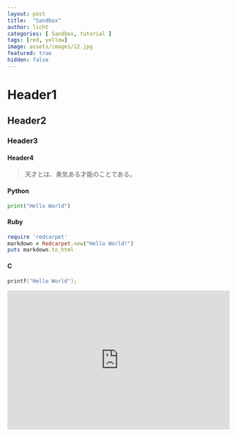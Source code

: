 ```yaml
---
layout: post
title:  "Sandbox"
author: licht
categories: [ Sandbox, tutorial ]
tags: [red, yellow]
image: assets/images/12.jpg
featured: true
hidden: false
---
```


# Header1

## Header2

### Header3

#### Header4

>天才とは、勇気ある才能のことである。

#### Python

```python
print("Hello World")
```

#### Ruby

```ruby
require 'redcarpet'
markdown = Redcarpet.new("Hello World!")
puts markdown.to_html
```

#### C

```c
printf("Hello World");
```

<p><iframe style="width:100%;" height="315" src="https://www.youtube.com/embed/Cniqsc9QfDo?rel=0&amp;showinfo=0" frameborder="0" allowfullscreen></iframe></p>